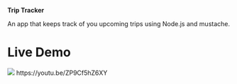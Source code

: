 <b> Trip Tracker</b>
<div>An app that keeps track of you upcoming trips using Node.js and mustache.</div>
<h1>Live Demo</h1>
<img src="https://user-images.githubusercontent.com/47336359/56688287-e8043800-669d-11e9-84e5-6efae61fd875.png"/> 
https://youtu.be/ZP9Cf5hZ6XY
